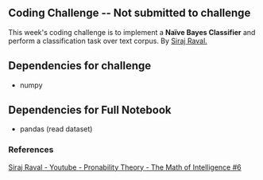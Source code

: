 ## Coding Challenge -- Not submitted to challenge

This week's coding challenge is to implement a **Naïve Bayes Classifier** and perform a classification task over text corpus. By <a href="https://github.com/llSourcell/The_Math_of_Intelligence">Siraj Raval.</a>

## Dependencies for challenge

* numpy

## Dependencies for Full Notebook

* pandas (read dataset)

### References

<a href="https://www.youtube.com/watch?v=jPmV3j1dAv4&ab_channel=SirajRaval">Siraj Raval - Youtube - Pronability Theory - The Math of Intelligence #6</a>